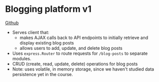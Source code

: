# Blogging platform v1

[Github](https://github.com/emily-morris/blog-api-challenge)

* Serves client that:
    + makes AJAX calls back to API endpoints to initially retrieve and display existing blog posts
    + allows users to add, update, and delete blog posts
* Uses `express.Router` to route requests for `/blog-posts` to separate modules.
* CRUD (create, read, update, delete) operations for blog posts
* Note: uses volatile, in memory storage, since we haven't studied data persistence yet in the course.